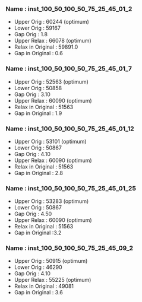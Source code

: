 ### Name : inst_100_50_100_50_75_25_45_01_2
- Upper Orig : 60244 (optimum)
- Lower Orig : 59167
- Gap Orig : 1.8
- Upper Relax : 66078 (optimum)
- Relax in Original : 59891.0
- Gap in Original : 0.6

### Name : inst_100_50_100_50_75_25_45_01_7
- Upper Orig : 52563 (optimum)
- Lower Orig : 50858
- Gap Orig : 3.10
- Upper Relax : 60090 (optimum)
- Relax in Original : 51563
- Gap in Original : 1.9

### Name : inst_100_50_100_50_75_25_45_01_12
- Upper Orig : 53101 (optimum)
- Lower Orig : 50867
- Gap Orig : 4.10
- Upper Relax : 60090 (optimum)
- Relax in Original : 51563
- Gap in Original : 2.8

### Name : inst_100_50_100_50_75_25_45_01_25
- Upper Orig : 53283 (optimum)
- Lower Orig : 50867
- Gap Orig : 4.50
- Upper Relax : 60090 (optimum)
- Relax in Original : 51563
- Gap in Original :3.2


### Name : inst_100_50_100_50_75_25_45_09_2
- Upper Orig : 50915 (optimum)
- Lower Orig : 46290
- Gap Orig : 4.10
- Upper Relax : 55225 (optimum)
- Relax in Original : 49081
- Gap in Original : 3.6

